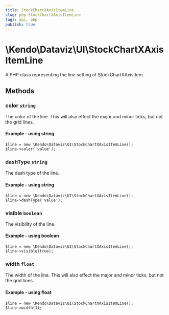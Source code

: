 ```yaml
---
title: StockChartXAxisItemLine
slug: php-StockChartXAxisItemLine
tags: api, php
publish: true
---
```


# \Kendo\Dataviz\UI\StockChartXAxisItemLine

A PHP class representing the line setting of StockChartXAxisItem.


## Methods

### color `string`

The color of the line. This will also effect the major and minor ticks, but
not the grid lines.


#### Example - using string
    $line = new \Kendo\Dataviz\UI\StockChartXAxisItemLine();
    $line->color('value');

### dashType `string`

The dash type of the line.


#### Example - using string
    $line = new \Kendo\Dataviz\UI\StockChartXAxisItemLine();
    $line->dashType('value');

### visible `boolean`

The visibility of the line.


#### Example - using boolean
    $line = new \Kendo\Dataviz\UI\StockChartXAxisItemLine();
    $line->visible(true);

### width `float`

The width of the line. This will also effect the major and minor ticks, but
not the grid lines.


#### Example - using float
    $line = new \Kendo\Dataviz\UI\StockChartXAxisItemLine();
    $line->width(1);

